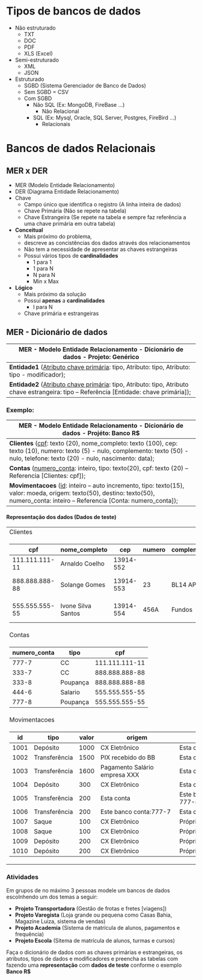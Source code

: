 # Tipos de bancos de dados
- Não estruturado
  - TXT
  - DOC
  - PDF
  - XLS (Excel)
- Semi-estruturado
  - XML
  - JSON
- Estruturado
	- SGBD (Sistema Gerenciador de Banco de Dados)
	- Sem SGBD = CSV
	- Com SGBD
		- Não SQL (Ex: MongoDB, FireBase ...)
			- Não Relacional
		- SQL (Ex: Mysql, Oracle, SQL Server, Postgres, FireBird ...)
			- Relacionais

# Bancos de dados Relacionais
## MER x DER
- MER (Modelo Entidade Relacionamento)
- DER (Diagrama Entidade Relacionamento)
- Chave
	- Campo único que identifica o registro (A linha inteira de dados)
	- Chave Primária (Não se repete na tabela)
	- Chave Estrangeira (Se repete na tabela e sempre faz referência a uma chave primária em outra tabela)
- <b>Conceitual</b>
	- Mais próximo do problema,
	- descreve as concistências dos dados através dos relacionamentos
	- Não tem a necessidade de apresentar as chaves estrangeiras
	- Possui vários tipos de **cardinalidades**
		- 1 para 1
		- 1 para N
		- N para N
		- Min x Max
- <b>Lógico</b>
	- Mais próximo da solução
	- Possui **apenas** a **cardinalidades**
		- I para N
	- Chave primária e estrangeiras

## MER - Dicionário de dados
|MER - Modelo Entidade Relacionamento - Dicionário de dados - Projeto: Genérico|
|-|
|**Entidade1** (<U>Atributo chave primária</U>: tipo, Atributo: tipo, Atributo: tipo - modificador);|
|**Entidade2** (<U>Atributo chave primária</U>: tipo, Atributo: tipo, Atributo chave estrangeira: tipo – Referência [Entidade: chave primária]);|

### Exemplo:
|MER - Modelo Entidade Relacionamento - Dicionário de dados - Projéto: Banco R$|
|-|
|**Clientes** (<U>cpf</U>: texto (20), nome_completo: texto (100), cep: texto (10), numero: texto (5) - nulo, complemento: texto (50) - nulo, telefone: texto (20) - nulo, nascimento: data);|
|**Contas** (<U>numero_conta</U>: inteiro, tipo: texto(20), cpf: texto (20) – Referencia [Clientes: cpf]);|
|**Movimentacoes** (<U>id</U>: inteiro – auto incremento, tipo: texto(15), valor: moeda, origem: texto(50), destino: texto(50), numero_conta: inteiro – Referencia [Conta: numero_conta]);|
#### Representação dos dados (Dados de teste)
<table>
<tr>
<td>Clientes</td>		
</tr>
<tr>
<td>

|cpf|nome_completo|cep|numero|complemento|telefone|nascimento|
|-|-|-|-|-|-|-|
|111.111.111-11|Arnaldo Coelho|13914-552| | | |1960-10-03|
|888.888.888-88|Solange Gomes|13914-553|23|BL14 AP44|19-98788-8789|1980-08-13|
|555.555.555-55|Ivone Silva Santos|13914-554|456A|Fundos|19-99878-8888|2001-05-26|
</td>
</tr>
<tr>
<td>Contas</td>
</tr>
<tr>
<td>

|numero_conta|tipo|cpf|
|-|-|-|
|777-7|CC|111.111.111-11|
|333-7|CC|888.888.888-88|
|333-8|Poupança|888.888.888-88|
|444-6|Salario|555.555.555-55|
|777-8|Poupança|555.555.555-55|
</td>
</tr>
<tr>
<td>Movimentacoes</td>
</tr>
<tr>
<td>

|id|tipo|valor|origem|destino|numero_conta|
|-|-|-|-|-|-|
|1001|Depósito|1000|CX Eletrônico|Esta conta|777-7|
|1002|Transferência|1500|PIX recebido do BB|Esta conta|333-8|
|1003|Transferência|1600|Pagamento Salário empresa XXX|Esta conta|444-6|
|1004|Depósito|300|CX Eletrônico|Esta conta|777-8|
|1005|Transferência|200|Esta conta|Este banco conta: 777-8|777-7|
|1006|Transferência|200|Este banco conta:777-7|Esta conta|777-8|
|1007|Saque|100|CX Eletrônico|Própria conta|777-7|
|1008|Saque|100|CX Eletrônico|Própria conta|333-7|
|1009|Depósito|200|CX Eletrônico|Própria conta|333-8|
|1010|Depósito|200|CX Eletrônico|Própria conta|777-8|
</td>
</tr>
</table>

### Atividades

Em grupos de no máximo 3 pessoas modele um bancos de dados escolnhendo um dos temas a seguir:

- **Projeto Transportadora** (Gestão de frotas e fretes [viagens])
- **Projeto Varegista** (Loja grande ou pequena como Casas Bahia, Magazine Luiza, sistema de vendas)
- **Projeto Academia** (Sistema de matrícula de alunos, pagamentos e frequência)
- **Projeto Escola** (Sitema de matrícula de alunos, turmas e cursos)

Faça o dicionário de dados com as chaves primárias e estrangeiras, os atributos, tipos de dados e modificadores e preencha as tabelas com fazendo uma **representação** com **dados de teste** conforme o exemplo **Banco R$**
